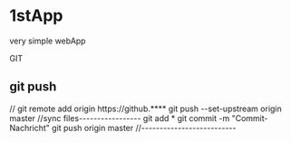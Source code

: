 # 1stApp
very simple webApp

GIT

git push 
----


//
git remote add origin https://github.****
git push --set-upstream origin master
//sync files-----------------
git add *
git commit -m "Commit-Nachricht"
git push origin master
//--------------------------

